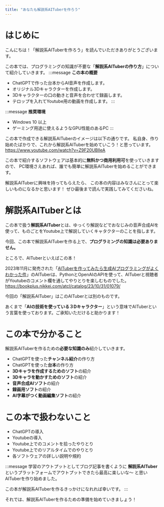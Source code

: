 ```yaml
---
title: "あなたも解説系AITuberを作ろう"
---
```

# はじめに
こんにちは！「解説系AITuberを作ろう」を読んでいただきありがとうございます。

この本では、プログラミングの知識が不要な「**解説系AITuberの作り方**」について紹介していきます。
:::message
**この本の概要**
- ChatGPTで作った台本からAI音声を作成します。
- オリジナル3Dキャラクターを作成します。
- 3Dキャラクターの口の動きと音声を合わせて録画します。
- テロップを入れてYoutube用の動画を作成します。
:::

:::message
**推奨環境**
- Windows 10 以上
- ゲーミング用途に使えるようなGPU性能のあるPC
:::

この本で作成できる解説系AITuberのイメージは以下の通りです。
私自身、作り始めたばかりで、これから解説系AITuberを始めていこう！と思っています。
https://www.youtube.com/watch?v=Z9F20UBlIeA

この本で紹介するソフトウェアは基本的に**無料かつ商用利用可**を使っていきますので、
PC環境さえあれば、誰でも簡単に解説系AITuberを始めることができます。

解説系AITuberに興味を持ってもらえたら、
この本の内容はみなさんにとって楽しいものになるかと思います！
ぜひ最後まで読んで実践してみてくださいね。

# 解説系AITuberとは
この本で扱う**解説系AITuber**とは、ゆっくり解説などでおなじみの音声合成AIを使って、ものごとをYoutube上で解説していくキャタクターのことを指します。

今回、この本で解説系AITuberを作る上で、**プログラミングの知識は必要ありません。**

ところで、AITuberといえばこの本！

2023年11月に発売された「[AITuberを作ってみたら生成AIプログラミングがよくわかった件](https://bookplus.nikkei.com/atcl/catalog/23/10/31/01079/
)」のAITuberは、PythonとOpenAIのAPIを使って、AITuberと視聴者がYoutubeのコメント欄を通してやりとりを楽しむものでした。
https://bookplus.nikkei.com/atcl/catalog/23/10/31/01079/

今回の「解説系AITuber」はこのAITuberとは別のものです。

あくまで「**AIの技術を使っている３Dキャラクター**」という意味でAITuberという言葉を使っております。ご承知いただけると助かります！

# この本で分かること
解説系AITuberを作るための**必要な知識のみ**紹介していきます。
- ChatGPTを使った**チャンネル紹介**の作り方
- ChatGPTを使った**台本**の作り方
- **3Dキャラを作成するためのソフト**の紹介
- **3Dキャラを動かすためのソフト**の紹介
- **音声合成AIソフト**の紹介
- **録画用ソフト**の紹介
- **AI字幕がつく動画編集ソフト**の紹介

# この本で扱わないこと
- ChatGPTの導入
- Youtubeの導入
- Youtube上でのコメントを拾ったやりとり
- Youtube上でのリアルタイムでのやりとり
- 各ソフトウェアの詳しい説明や規約

:::message
学習のアウトプットとしてブログ記事を書くように
**解説系AITuber**というプラットフォームでアウトプットできたら最高に楽しいな～
と思いAITuberを作り始めました。

この本が解説系AITuberを作るきっかけになれれば幸いです。
:::

それでは、解説系AITuberを作るための準備を始めていきましょう！